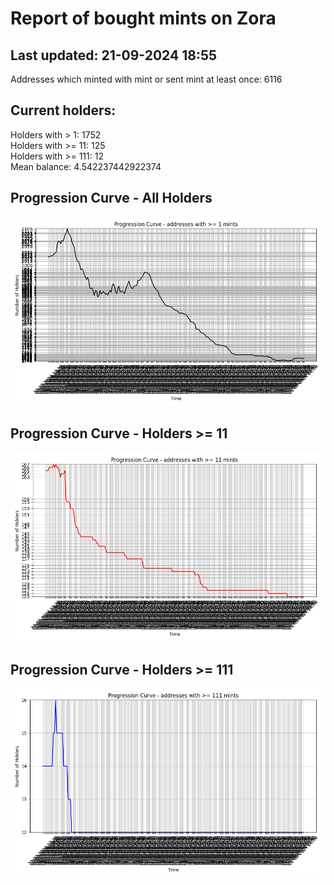 # Report of bought mints on Zora
## Last updated: 21-09-2024 18:55
Addresses which minted with mint or sent mint at least once: 6116

## Current holders:
Holders with > 1: 1752  
Holders with >= 11: 125  
Holders with >= 111: 12  
Mean balance: 4.542237442922374  

## Progression Curve - All Holders
![addresses with >= 1 mint](progression_curve_all.png)
## Progression Curve - Holders >= 11
![addresses with >= 11 mints](progression_curve_gt_11.png)
## Progression Curve - Holders >= 111
![addresses with >= 111 mints](progression_curve_gt_111.png)
